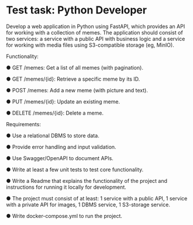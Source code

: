 # Test task: Python Developer

Develop a web application in Python using FastAPI, which provides an API for working with a collection of memes. The application should consist of two services: a service with a public API with business logic and a service for working with media files using S3-compatible storage (eg, MinIO).

Functionality:

● GET /memes: Get a list of all memes (with pagination).

● GET /memes/{id}: Retrieve a specific meme by its ID.

● POST /memes: Add a new meme (with picture and text).

● PUT /memes/{id}: Update an existing meme.

● DELETE /memes/{id}: Delete a meme.

Requirements:

● Use a relational DBMS to store data.

● Provide error handling and input validation.

● Use Swagger/OpenAPI to document APIs.

● Write at least a few unit tests to test core functionality.

● Write a Readme that explains the functionality of the project and instructions for running it locally for development.

● The project must consist of at least: 1 service with a public API, 1 service with a private API for images, 1 DBMS service, 1 S3-storage service.

● Write docker-compose.yml to run the project.
